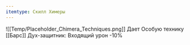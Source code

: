 ```yaml
---
itemtype: Скилл Химеры
---
```

![[Temp/Placeholder_Chimera_Techniques.png]]
Дает Особую технику [[Барс]] Дух-защитник: Входящий урон -10%
